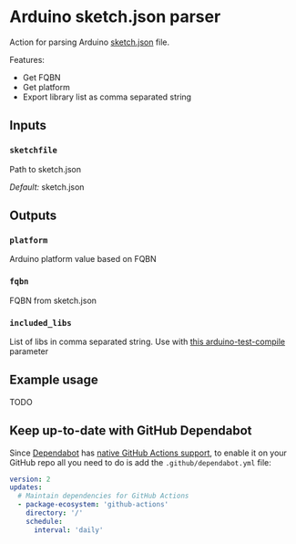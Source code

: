 # Arduino sketch.json parser

Action for parsing Arduino [sketch.json](https://arduino.github.io/arduino-cli/sketch-specification/#metadata) file.

Features:
- Get FQBN
- Get platform
- Export library list as comma separated string

## Inputs

### `sketchfile`

Path to sketch.json

*Default:* sketch.json

## Outputs

### `platform`

Arduino platform value based on FQBN

### `fqbn`

FQBN from sketch.json

### `included_libs`

List of libs in comma separated string. Use with [this arduino-test-compile](https://github.com/ArminJo/arduino-test-compile#required-libraries) parameter

## Example usage

TODO

## Keep up-to-date with GitHub Dependabot

Since [Dependabot](https://docs.github.com/en/github/administering-a-repository/keeping-your-actions-up-to-date-with-github-dependabot)
has [native GitHub Actions support](https://docs.github.com/en/github/administering-a-repository/configuration-options-for-dependency-updates#package-ecosystem),
to enable it on your GitHub repo all you need to do is add the `.github/dependabot.yml` file:

```yaml
version: 2
updates:
  # Maintain dependencies for GitHub Actions
  - package-ecosystem: 'github-actions'
    directory: '/'
    schedule:
      interval: 'daily'
```

